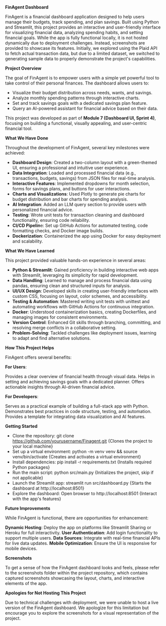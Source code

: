 **FinAgent Dashboard**

FinAgent is a financial dashboard application designed to help users manage their budgets, track spending, and plan savings. Built using Python and Streamlit, this project provides an interactive and user-friendly interface for visualizing financial data, analyzing spending habits, and setting financial goals. While the app is fully functional locally, it is not hosted dynamically due to deployment challenges. Instead, screenshots are provided to showcase its features. Initially, we explored using the Plaid API to fetch actual transaction data, but due to a limited dataset, we switched to generating sample data to properly demonstrate the project's capabilities.

**Project Overview**

The goal of FinAgent is to empower users with a simple yet powerful tool to take control of their personal finances. The dashboard allows users to:

- Visualize their budget distribution across needs, wants, and savings.
- Analyze monthly spending patterns through interactive charts.
- Set and track savings goals with a dedicated savings plan feature.
- Query an AI-powered assistant for financial advice based on their data.

This project was developed as part of **Module 7 (Dashboard UI, Sprint 4)**, focusing on building a functional, visually appealing, and user-centric financial tool.

**What We Have Done**

Throughout the development of FinAgent, several key milestones were achieved:

- **Dashboard Design**: Created a two-column layout with a green-themed UI, ensuring a professional and intuitive user experience.
- **Data Integration**: Loaded and processed financial data (e.g., transactions, budgets, savings) from JSON files for real-time analysis.
- **Interactive Features**: Implemented dropdowns for month selection, forms for savings plans, and buttons for user interactions.
- **Charts and Visualizations**: Used Plotly to generate pie charts for budget distribution and bar charts for spending analysis.
- **AI Integration**: Added an LLM query section to provide users with personalized financial advice.
- **Testing**: Wrote unit tests for transaction cleaning and dashboard functionality, ensuring code reliability.
- **CI/CD Pipelin**e: Set up GitHub Actions for automated testing, code formatting checks, and Docker image builds.
- **Dockerization**: Containerized the app using Docker for easy deployment and scalability.


**What We Have Learned**

This project provided valuable hands-on experience in several areas:

- **Python & Streamlit**: Gained proficiency in building interactive web apps with Streamlit, leveraging its simplicity for rapid development.
- **Data Handling**: Learned to manage and process financial data using pandas, ensuring clean and structured inputs for analysis.
- **UI/UX Design**: Developed skills in creating user-friendly interfaces with custom CSS, focusing on layout, color schemes, and accessibility.
- **Testing & Automation**: Mastered writing unit tests with unittest and automating workflows with GitHub Actions for continuous integration.
- **Docker**: Understood containerization basics, creating Dockerfiles, and managing images for consistent environments.
- **Version Control**: Enhanced Git skills through branching, committing, and resolving merge conflicts in a collaborative setting.
- **Problem-Solving**: Tackled challenges like deployment issues, learning to adapt and find alternative solutions.


**How This Project Helps**

FinAgent offers several benefits:

**For Users**:

Provides a clear overview of financial health through visual data.
Helps in setting and achieving savings goals with a dedicated planner.
Offers actionable insights through AI-driven financial advice.


**For Developers**:

Serves as a practical example of building a full-stack app with Python.
Demonstrates best practices in code structure, testing, and automation.
Provides a template for integrating data visualization and AI features.


**Getting Started**

- Clone the repository: git clone https://github.com/yourusername/Finagent.git {Clones the project to your local machine}
- Set up a virtual environment: python -m venv venv && source venv/bin/activate {Creates and activates a virtual environment}
- Install dependencies: pip install -r requirements.txt {Installs required Python packages}
- Run the main script: python src/main.py {Initializes the project, skip if not applicable}
- Launch the Streamlit app: streamlit run src/dashboard.py {Starts the dashboard at http://localhost:8501}
- Explore the dashboard: Open browser to http://localhost:8501 {Interact with the app's features}


**Future Improvements**

While FinAgent is functional, there are opportunities for enhancement:

**Dynamic Hosting**: Deploy the app on platforms like Streamlit Sharing or Heroku for full interactivity.
**User Authentication**: Add login functionality to support multiple users.
**Data Sources**: Integrate with real-time financial APIs for live data updates.
**Mobile Optimization**: Ensure the UI is responsive for mobile devices.


**Screenshots**

To get a sense of how the FinAgent dashboard looks and feels, please refer to the screenshots folder within the project repository, which contains captured screenshots showcasing the layout, charts, and interactive elements of the app.

**Apologies for Not Hosting This Project**

Due to technical challenges with deployment, we were unable to host a live version of the FinAgent dashboard. We apologize for this limitation but encourage you to explore the screenshots for a visual representation of the project.
